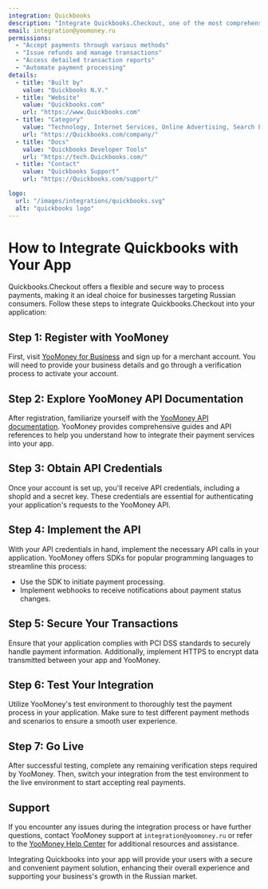 ```yaml
---
integration: Quickbooks
description: "Integrate Quickbooks.Checkout, one of the most comprehensive payment service providers in Russia."
email: integration@yoomoney.ru
permissions:
  - "Accept payments through various methods"
  - "Issue refunds and manage transactions"
  - "Access detailed transaction reports"
  - "Automate payment processing"
details:
  - title: "Built by"
    value: "Quickbooks N.V."
  - title: "Website"
    value: "Quickbooks.com"
    url: "https://www.Quickbooks.com"
  - title: "Category"
    value: "Technology, Internet Services, Online Advertising, Search Engine"
    url: "https://Quickbooks.com/company/"
  - title: "Docs"
    value: "Quickbooks Developer Tools"
    url: "https://tech.Quickbooks.com/"
  - title: "Contact"
    value: "Quickbooks Support"
    url: "https://Quickbooks.com/support/"

logo:
  url: "/images/integrations/quickbooks.svg"
  alt: "quickbooks logo"
---
```


# How to Integrate Quickbooks with Your App

Quickbooks.Checkout offers a flexible and secure way to process payments, making it an ideal choice for businesses targeting Russian consumers. Follow these steps to integrate Quickbooks.Checkout into your application:

## Step 1: Register with YooMoney

First, visit [YooMoney for Business](https://yoomoney.ru/) and sign up for a merchant account. You will need to provide your business details and go through a verification process to activate your account.

## Step 2: Explore YooMoney API Documentation

After registration, familiarize yourself with the [YooMoney API documentation](https://yookassa.ru/developers/api). YooMoney provides comprehensive guides and API references to help you understand how to integrate their payment services into your app.

## Step 3: Obtain API Credentials

Once your account is set up, you'll receive API credentials, including a shopId and a secret key. These credentials are essential for authenticating your application's requests to the YooMoney API.

## Step 4: Implement the API

With your API credentials in hand, implement the necessary API calls in your application. YooMoney offers SDKs for popular programming languages to streamline this process:

- Use the SDK to initiate payment processing.
- Implement webhooks to receive notifications about payment status changes.

## Step 5: Secure Your Transactions

Ensure that your application complies with PCI DSS standards to securely handle payment information. Additionally, implement HTTPS to encrypt data transmitted between your app and YooMoney.

## Step 6: Test Your Integration

Utilize YooMoney's test environment to thoroughly test the payment process in your application. Make sure to test different payment methods and scenarios to ensure a smooth user experience.

## Step 7: Go Live

After successful testing, complete any remaining verification steps required by YooMoney. Then, switch your integration from the test environment to the live environment to start accepting real payments.

## Support

If you encounter any issues during the integration process or have further questions, contact YooMoney support at `integration@yoomoney.ru` or refer to the [YooMoney Help Center](https://yoomoney.ru/en/support) for additional resources and assistance.

Integrating Quickbooks into your app will provide your users with a secure and convenient payment solution, enhancing their overall experience and supporting your business's growth in the Russian market.

